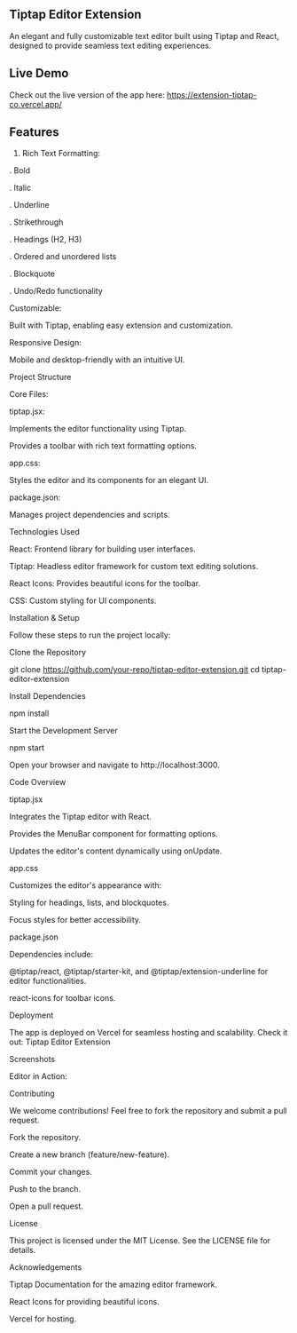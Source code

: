 ## Tiptap Editor Extension
An elegant and fully customizable text editor built using Tiptap and React, designed to provide seamless text editing experiences.

## Live Demo
Check out the live version of the app here: https://extension-tiptap-co.vercel.app/

## Features

1. Rich Text Formatting:

. Bold

. Italic

. Underline

. Strikethrough

. Headings (H2, H3)

. Ordered and unordered lists

. Blockquote

. Undo/Redo functionality

Customizable:

Built with Tiptap, enabling easy extension and customization.

Responsive Design:

Mobile and desktop-friendly with an intuitive UI.

Project Structure

Core Files:

tiptap.jsx:

Implements the editor functionality using Tiptap.

Provides a toolbar with rich text formatting options.

app.css:

Styles the editor and its components for an elegant UI.

package.json:

Manages project dependencies and scripts.

Technologies Used

React: Frontend library for building user interfaces.

Tiptap: Headless editor framework for custom text editing solutions.

React Icons: Provides beautiful icons for the toolbar.

CSS: Custom styling for UI components.

Installation & Setup

Follow these steps to run the project locally:

Clone the Repository

git clone https://github.com/your-repo/tiptap-editor-extension.git
cd tiptap-editor-extension

Install Dependencies

npm install

Start the Development Server

npm start

Open your browser and navigate to http://localhost:3000.

Code Overview

tiptap.jsx

Integrates the Tiptap editor with React.

Provides the MenuBar component for formatting options.

Updates the editor's content dynamically using onUpdate.

app.css

Customizes the editor's appearance with:

Styling for headings, lists, and blockquotes.

Focus styles for better accessibility.

package.json

Dependencies include:

@tiptap/react, @tiptap/starter-kit, and @tiptap/extension-underline for editor functionalities.

react-icons for toolbar icons.

Deployment

The app is deployed on Vercel for seamless hosting and scalability. Check it out: Tiptap Editor Extension

Screenshots

Editor in Action:



Contributing

We welcome contributions! Feel free to fork the repository and submit a pull request.

Fork the repository.

Create a new branch (feature/new-feature).

Commit your changes.

Push to the branch.

Open a pull request.

License

This project is licensed under the MIT License. See the LICENSE file for details.

Acknowledgements

Tiptap Documentation for the amazing editor framework.

React Icons for providing beautiful icons.

Vercel for hosting.

